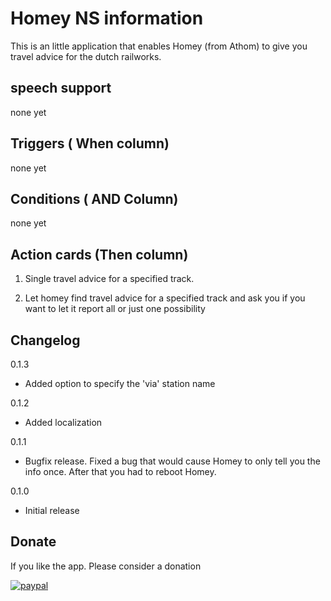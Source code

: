 # Homey NS information

This is an little application that enables Homey (from Athom) to give you travel advice for the dutch railworks.

## speech support

none yet

## Triggers ( When column)

none yet

## Conditions ( AND Column)

none yet 

## Action cards (Then column)

 1. Single travel advice for a specified track. 
 
 2. Let homey find travel advice for a specified track and ask you if you want to let it report all or just one possibility

## Changelog

0.1.3
* Added option to specify the 'via' station name

0.1.2 
* Added localization

0.1.1
* Bugfix release. Fixed a bug that would cause Homey to only tell you the info once. After that you had to reboot Homey.

0.1.0 
* Initial release

## Donate

If you like the app. Please consider a donation

[![paypal](https://www.paypal.com/en_US/i/btn/btn_donateCC_LG.gif)](https://www.paypal.com/cgi-bin/webscr?cmd=_s-xclick&hosted_button_id=HH6MLSPDQPGNE)
